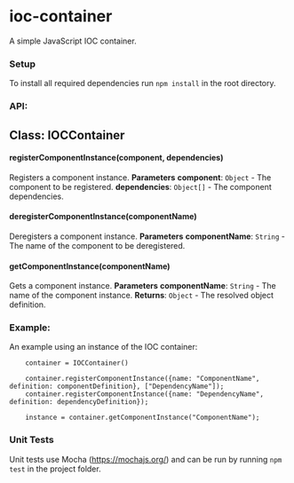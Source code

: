 # ioc-container
A simple JavaScript IOC container.

### Setup
To install all required dependencies run `npm install` in the root directory.

### API:
## Class: IOCContainer
#### registerComponentInstance(component, dependencies) 

Registers a component instance.
**Parameters**
**component**: `Object` - The component to be registered.
**dependencies**: `Object[]` - The component dependencies.


#### deregisterComponentInstance(componentName) 

Deregisters a component instance.
**Parameters**
**componentName**: `String` - The name of the component to be deregistered.


#### getComponentInstance(componentName) 
Gets a component instance.
**Parameters**
**componentName**: `String` - The name of the component instance.
**Returns**: `Object` - The resolved object definition.

### Example:
An example using an instance of the IOC container:
~~~~
    container = IOCContainer()
    
    container.registerComponentInstance({name: "ComponentName", definition: componentDefinition}, ["DependencyName"]);
    container.registerComponentInstance({name: "DependencyName", definition: dependencyDefinition});
    
    instance = container.getComponentInstance("ComponentName");
~~~~


### Unit Tests
Unit tests use Mocha (https://mochajs.org/) and can be run by running `npm test` in the project folder. 
